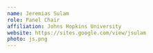 ```yaml
---
name: Jeremias Sulam
role: Panel Chair
affiliation: Johns Hopkins University
website: https://sites.google.com/view/jsulam
photo: js.png
---
```

